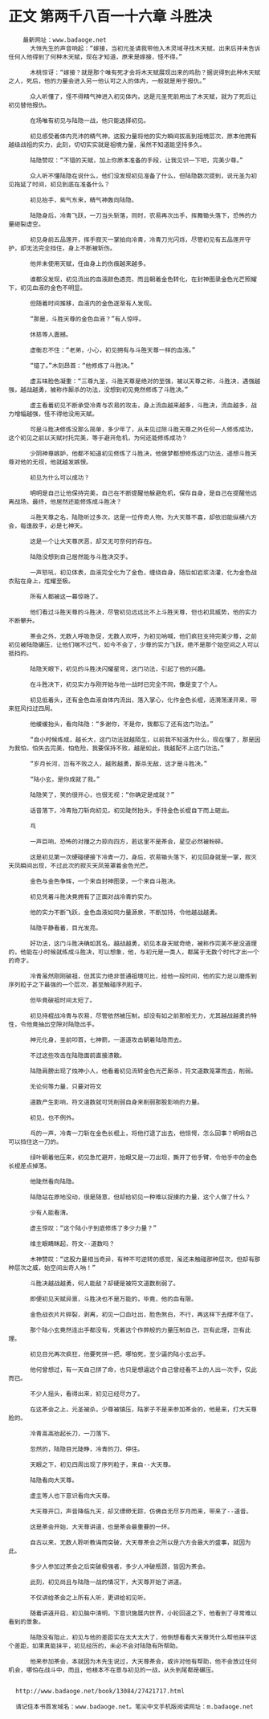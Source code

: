 # 正文 第两千八百一十六章 斗胜决
        最新网址：www.badaoge.net
          大恒先生的声音响起：“嫁接，当初元圣请我带他入木灵域寻找木天赋，出来后并未告诉任何人他得到了何种木天赋，现在才知道，原来是嫁接，怪不得。”
      
          木桃惊讶：“嫁接？就是那个唯有死才会将木天赋展现出来的鸡肋？据说得到此种木天赋之人，死后，他的力量会进入另一他认可之人的体内，一般就是用于报仇。”
      
          众人听懂了，怪不得精气神进入初见体内，这是元圣死前用出了木天赋，就为了死后让初见替他报仇。
      
          在场唯有初见与陆隐一战，他只能选择初见。
      
          初见感受着体内充沛的精气神，这股力量将他的实力瞬间拔高到祖境层次，原本他拥有越级战祖的实力，此刻，切切实实就是祖境力量，虽然不知道能坚持多久。
      
          陆隐赞叹：“不错的天赋，加上你原本准备的手段，让我见识一下吧，完美少尊。”
      
          众人听不懂陆隐在说什么，他们没发现初见准备了什么，但陆隐数次提到，说元圣为初见拖延了时间，初见到底在准备什么？
      
          初见抬手，紫气东来，精气神轰向陆隐。
      
          陆隐身后，冷青飞跃，一刀当头斩落，同时，农易再次出手，挥舞锄头落下，恐怖的力量砸裂虚空。
      
          初见身前五品莲开，挥手寂灭一掌拍向冷青，冷青刀光闪烁，尽管初见有五品莲开守护，却无法完全挡住，身上不断被斩伤。
      
          他并未使用天赋，任由身上的伤痕越来越多。
      
          谁都没发现，初见流出的血液颜色透亮，而且朝着金色转化，在封神图录金色光芒照耀下，初见血液的金色不明显。
      
          但随着时间推移，血液内的金色逐渐有人发现。
      
          “那是，斗胜天尊的金色血液？”有人惊呼。
      
          休慈等人震撼。
      
          虚衡忍不住：“老弟，小心，初见拥有与斗胜天尊一样的血液。”
      
          “错了。”木刻昂首：“他修炼了斗胜决。”
      
          虚五味脸色凝重：“三尊九圣，斗胜天尊是绝对的至强，被以天尊之称，斗胜决，遇强越强，越战越勇，被称作厮杀的功法，没想到初见竟然修炼了斗胜决。”
      
          虚主看着初见不断承受冷青与农易的攻击，身上流血越来越多，斗胜决，流血越多，战力增幅越强，怪不得他没用天赋。
      
          可是斗胜决修炼没那么简单，多少年了，从未见过除斗胜天尊之外任何一人修炼成功，这个初见之前以天赋衬托完美，等于避开危机，为何还能修炼成功？
      
          少阴神尊嫉妒，他都不知道初见修炼了斗胜决，他做梦都想修炼这门功法，遥想斗胜天尊对他的无视，他就越发嫉恨。
      
          初见为什么可以成功？
      
          明明是自己让他保持完美，自己在不断提醒他躲避危机，保存自身，是自己在提醒他远离战场，最终，他居然还能修炼成斗胜决？
      
          斗胜天尊之名，陆隐听过多次，这是一位传奇人物，为大天尊不喜，却依旧能纵横六方会，每逢敌手，必是七神天。
      
          这是一个让大天尊厌恶，却又无可奈何的存在。
      
          陆隐没想到自己居然能与斗胜决交手。
      
          一声怒吼，初见体表，血液完全化为了金色，缠绕自身，随后如岩浆浇灌，化为金色战衣贴在身上，炫耀至极。
      
          所有人都被这一幕惊艳了。
      
          他们看过斗胜天尊的斗胜决，尽管初见远远比不上斗胜天尊，但也初具威势，他的实力不断攀升。
      
          茶会之外，无数人呼吸急促，无数人欢呼，为初见呐喊，他们疯狂支持完美少尊，之前初见被陆隐碾压，让他们喘不过气，如今不会了，少尊的实力飞跃，绝不是那个始空间之人可以抵挡的。
      
          陆隐天眼下，初见的斗胜决闪耀星穹，这门功法，引起了他的兴趣。
      
          在斗胜决下，初见实力与刚开始与他一战时已完全不同，像是变了个人。
      
          初见低着头，还有金色血液自体内流出，落入掌心，化作金色长棍，涟漪荡漾开来，带来狂风扫过四周。
      
          他缓缓抬头，看向陆隐：“多谢你，不是你，我都忘了还有这门功法。”
      
          “自小时候练成，越长大，这门功法就越陌生，以前我不知道为什么，现在懂了，那是因为我怕，怕失去完美，怕危险，我要保持不败，越是如此，我越配不上这门功法。”
      
          “岁月长河，岂有不败之人，越败越勇，厮杀无敌，这才是斗胜决。”
      
          “陆小玄，是你成就了我。”
      
          陆隐笑了，笑的很开心，也很无视：“你确定是成就？”
      
          话音落下，冷青抬刀斩向初见，初见陡然抬头，手持金色长棍自下而上砸出。
      
          乓
      
          一声巨响，恐怖的对撞之力掠向四方，若这里不是茶会，星空必然被粉碎。
      
          这是初见第一次硬碰硬接下冷青一刀，身后，农易锄头落下，初见回身就是一掌，寂灭天凤瞬间出现，不过此次的寂灭天凤笼罩着金色光芒。
      
          金色与金色争辉，一个来自封神图录，一个来自斗胜决。
      
          初见凭着斗胜决竟拥有了正面对战冷青的实力。
      
          他的实力不断飞跃，金色血液如同力量源泉，不断加持，令他越战越勇。
      
          陆隐平静看着，目光发亮。
      
          好功法，这门斗胜决确如其名，越战越勇，初见本身天赋奇绝，被称作完美不是没道理的，他能在小时候就练成斗胜决，可以想象，他，与初元是一类人，都属于无数个时代才出一个的奇才。
      
          冷青虽然刚刚破祖，但其实力绝非普通祖境可比，给他一段时间，他的实力足以磨炼到序列粒子之下最强的一个层次，甚至触碰序列粒子。
      
          但毕竟破祖时间太短了。
      
          初见持棍战冷青与农易，尽管依然被压制，却没有如之前那般无力，尤其越战越勇的特性，令他竟抽出空隙对陆隐出手。
      
          神元化身，圣前叩首，七神箭，一道道攻击朝着陆隐而去。
      
          不过这些攻击在陆隐面前直接溃散。
      
          陆隐肩膀出现了烛神小人，他看着初见流转金色光芒厮杀，符文道数笼罩而去，削弱。
      
          无论何等力量，只要对符文
      
          道数产生影响，符文道数就可凭削弱自身来削弱那股影响的力量。
      
          初见，也不例外。
      
          乓的一声，冷青一刀斩在金色长棍上，将他打退了出去，他惊愕，怎么回事？明明自己可以挡住这一刀的。
      
          绿叶朝着他压来，初见急忙避开，抬眼又是一刀出现，撕开了他手臂，令他手中的金色长棍差点掉落。
      
          他陡然看向陆隐。
      
          陆隐站在原地没动，很是随意，但却给初见一种难以捉摸的力量，这个人做了什么？
      
          少有人能看清。
      
          虚主惊叹：“这个陆小子到底修炼了多少力量？”
      
          维主眼睛眯起，符文--道数吗？
      
          木神赞叹：“这股力量相当奇异，有种不可逆转的感觉，虽还未触碰那种层次，但却有那种层次之威，始空间出奇人呐！”
      
          斗胜决越战越勇，何人能敌？却硬是被符文道数削弱了。
      
          即便初见天赋异禀，斗胜决也不是万能的，毕竟，他的血有限。
      
          金色战衣片片碎裂，剥离，初见一口血吐出，脸色煞白，不行，再这样下去撑不住了。
      
          那个陆小玄竟然连出手都没有，凭着这个作弊般的力量压制自己，岂有此理，岂有此理。
      
          初见目光再次疯狂，他要死拼一把，哪怕死，至少逼的陆小玄出手。
      
          他何曾想过，有一天自己拼了命，也只是想逼这个自己曾经看不上的人出一次手，仅此而已。
      
          不少人摇头，看得出来，初见已经尽力了。
      
          在这茶会之上，元圣被杀，少尊被镇压，陆家子不是来参加茶会的，他是来，打大天尊脸的。
      
          冷青高高抬起长刀，一刀落下。
      
          忽然的，陆隐目光陡睁，冷青的刀，停住。
      
          天眼之下，初见四周出现了序列粒子，来自--大天尊。
      
          陆隐看向大天尊。
      
          虚主等人也下意识看向大天尊。
      
          大天尊开口，声音降临九天，却又缥缈无踪，仿佛自无尽岁月而来，带来了--道音。
      
          这是茶会开始，大天尊讲道，也是茶会最重要的一环。
      
          自古以来，无数人聆听教诲而突破，大天尊茶会之所以是六方会最大的盛事，就因为此。
      
          多少人参加过茶会之后突破极强者，多少人冲破瓶颈，皆因为茶会。
      
          此刻，初见尚且与陆隐一战的情况下，大天尊开始了讲道。
      
          不仅讲给茶会之上所有人听，更讲给初见听。
      
          随着讲道开启，初见脑中清明，下意识施展内世界，小轮回道之下，他看到了寻常难以看到的景象。
      
          陆隐没有阻止，初见与他的差距实在太大太大了，他倒想看看大天尊凭什么帮他抹平这个差距，如果真能抹平，初见经历的，未必不会对陆隐有所帮助。
      
          他来参加茶会，本就因为木先生说过，大天尊茶会，或许对他有帮助，他不会放过任何机会，哪怕在战斗中，而且，他根本不在意与初见的一战，从头到尾都是碾压。
      
      
      http://www.badaoge.net/book/13084/27421717.html
      
      请记住本书首发域名：www.badaoge.net。笔尖中文手机版阅读网址：m.badaoge.net